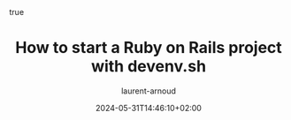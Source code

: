 ---
#################################
# Don't touch these settings.
date: '2024-05-31T14:46:10+02:00'
sidebar:
    exclude: true
type: post
#################################
# Update the title
title: "How to start a Ruby on Rails project with devenv.sh"

# Replace if you have a good image. 
# Images are not used (yet) on individual pages, only on lists of articles.
image: /images/red-background.webp

# Define this value if listing an external blog post not written within this site.
link: "https://upsun.com/blog/how-to-start-a-ruby-on-rails-project-with-devenv.sh/"

# Update author with one or more
#   -> content/community/engage/people/AUTHOR.md
#   -> https://github.com/AUTHOR
#   -> AUTHORFirst AUTHORLast
author:
  - laurent-arnoud

# Choose ONE of the options below:
categories:
#   - core-concepts
#   - how-it-works
#   - discussions
#   - experiments
#  - how-tos
#   - releases
   - tutorials

# Tags don't do anything yet, so ignore for now.
# tags:
#   - events
#   - integrations
math: true
---